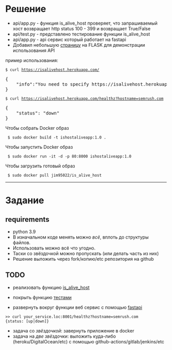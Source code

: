 <h1>Решение</h1>
<ul>
  <li>api/app.py - функция is_alive_host проверяет, что запрашиваемый хост возвращает http status 100 - 399 и  возвращает True/False</li>
  <li>api/test.py - представлено тестирование функции is_alive_host</li>
  <li>api/app.py - api сервис который работает на fastapi</li>
  <li>Добавил небольшую <a href=https://isalivehostflask.herokuapp.com/>страницу</a> на FLASK для демонстрации использования API</li>
</ul>  

  <p>пример использования:</p>

<code>$ curl https://isalivehost.herokuapp.com/ </code> 

<pre>
{
    "info":"You need to specify https://isalivehost.herokuapp.com/healthz?hostname='<'place here the hostname you are interested in'>'"
}
</pre>

<code>$ curl https://isalivehost.herokuapp.com/healthz?hostname=semrush.com</code> 
<pre>
{ 
    "status": "down"
}
</pre>

<p>Чтобы собрать Docker образ</p>
<code> $ sudo docker build -t ishostaliveapp:1.0 .</code>

<p>Чтобы запустить Docker образ</p>
<code> $ sudo docker run -it -d -p 80:8000 ishostaliveapp:1.0</code>

<p>Чтобы загрузить готовый образ</p>
<code> $ sudo docker pull jim95022/is_alive_host</code>


<hr>
<h1>Задание</h1>


## requirements

- python 3.9
- В изначальном коде менять можно *всё*, вплоть до структуры файлов. 
- Использовать можно всё что угодно. 
- Таски со звёздочкой можно пропускать (или делать часть из них)
- Решение выложить через fork/копию/etc репозитория на github


## TODO

- реализовать функцию [is_alive_host](./app.py)

- покрыть функцию [тестами](./tests.py)

- развернуть вокруг функции веб сервис c помощью [fastapi](https://fastapi.tiangolo.com/)
```
>> curl your_service.loc:8001/healthz?hostname=semrush.com
{status: [up|down]}
```

- задача со *звёздочкой*: завернуть приложение в docker
- задача на *две звёздочки*: выложить куда-либо (heroku/DigitalOcean/etc) с помощью github-actions/gitlab/jenkins/etc
